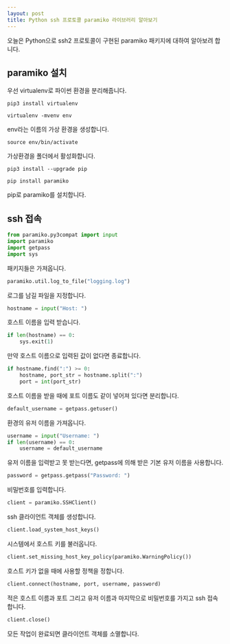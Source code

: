 ```yaml
---
layout: post
title: Python ssh 프로토콜 paramiko 라이브러리 알아보기
---
```


오늘은 Python으로 ssh2 프로토콜이 구현된 paramiko 패키지에 대하여 알아보려 합니다.

## paramiko 설치

우선 virtualenv로 파이썬 환경을 분리해줍니다.

```
pip3 install virtualenv
```

```
virtualenv -mvenv env
```

env라는 이름의 가상 환경을 생성합니다.

```
source env/bin/activate
```

가상환경을 폴더에서 활성화합니다.

```
pip3 install --upgrade pip
```

```
pip install paramiko
```

pip로 paramiko를 설치합니다.

## ssh 접속

```python
from paramiko.py3compat import input
import paramiko
import getpass
import sys
```

패키지들은 가져옵니다.

```python
paramiko.util.log_to_file("logging.log")
```

로그를 남길 파일을 지정합니다.

```python
hostname = input("Host: ")
```

호스트 이름을 입력 받습니다.

```python
if len(hostname) == 0:
    sys.exit(1)
```

만약 호스트 이름으로 입력된 값이 없다면 종료합니다.

```python
if hostname.find(":") >= 0:
    hostname, port_str = hostname.split(":")
    port = int(port_str)
```

호스트 이름을 받을 때에 포트 이름도 같이 넣어져 있다면 분리합니다.

```python
default_username = getpass.getuser()
```

환경의 유저 이름을 가져옵니다.

```python
username = input("Username: ")
if len(username) == 0:
    username = default_username
```

유저 이름을 입력받고 못 받는다면, getpass에 의해 받은 기본 유저 이름을 사용합니다.

```python
password = getpass.getpass("Password: ")
```

비밀번호를 입력합니다.

```python
client = paramiko.SSHClient()
```

ssh 클라이언트 객체를 생성합니다.

```python
client.load_system_host_keys()
```

시스템에서 호스트 키를 불러옵니다.

```python
client.set_missing_host_key_policy(paramiko.WarningPolicy())
```

호스트 키가 없을 때에 사용할 정책을 정합니다.

```python
client.connect(hostname, port, username, password)
```

적은 호스트 이름과 포트 그리고 유저 이름과 마지막으로 비밀번호를 가지고 ssh 접속합니다.

```python
client.close()
```

모든 작업이 완료되면 클라이언트 객체를 소멸합니다.
